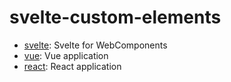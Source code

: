 # svelte-custom-elements

- [svelte](svelte): Svelte for WebComponents
- [vue](vue): Vue application
- [react](react): React application
